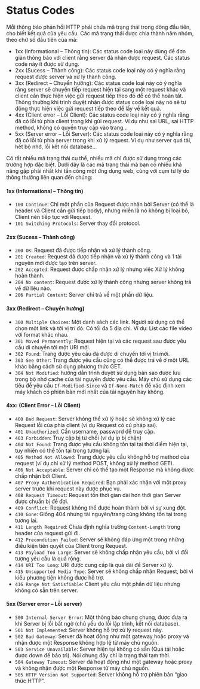 # Status Codes

Mỗi thông báo phản hồi HTTP phải chứa mã trạng thái trong dòng đầu tiên, cho biết kết quả của yêu cầu. Các mã trạng thái được chia thành năm nhóm, theo chữ số đầu tiên của mã:
- 1xx (Informational – Thông tin): Các status code loại này dùng để đơn giản thông báo với client rằng server đã nhận được request. Các status code này ít được sử dụng.
- 2xx (Sucess – Thành công): Các status code loại này có ý nghĩa rằng request được server và xử lý thành công.
- 3xx (Redirect – Chuyển hướng): Các status code loại này có ý nghĩa rằng server sẽ chuyển tiếp request hiện tại sang một request khác và client cần thực hiện việc gửi request tiếp theo đó để có thể hoàn tất. Thông thường khi trình duyệt nhận được status code loại này nó sẽ tự động thực hiện việc gửi request tiếp theo để lấy về kết quả.
- 4xx (Client error – Lỗi Client): Các status code loại này có ý nghĩa rằng đã có lỗi từ phía client trong khi gửi request. Ví dụ như sai URL, sai HTTP method, không có quyền truy cập vào trang…
- 5xx (Server error – Lỗi Server): Các status code loại này có ý nghĩa rằng đã có lỗi từ phía server trong khi xử lý request. Ví dụ như server quá tải, hết bộ nhớ, lỗi kết nối database…

Có rất nhiều mã trạng thái cụ thể, nhiều mã chỉ được sử dụng trong các trường hợp đặc biệt. Dưới đây là các mã trạng thái mà bạn có nhiều khả năng gặp phải nhất khi tấn công một ứng dụng web, cùng với cụm từ lý do thông thường liên quan đến chúng:
#### 1xx (Informational – Thông tin)

- `100 Continue`: Chỉ một phần của Request được nhận bởi Server (có thể là header và Client cần gửi tiếp body), nhưng miễn là nó không bị loại bỏ, Client nên tiếp tục với Request.
- `101 Switching Protocols`: Server thay đổi protocol.

#### 2xx (Sucess – Thành công)

- `200 OK`: Request đã được tiếp nhận và xử lý thành công.
- `201 Created`: Request đã được tiếp nhận và xử lý thành công và 1 tài nguyên mới được tạo trên server.
- `202 Accepted`: Request được chấp nhận xử lý nhưng việc Xử lý không hoàn thành.
- `204 No content`: Request được xử lý thành công nhưng server không trả về dữ liệu nào.
- `206 Partial Content`: Server chỉ trả về một phần dữ liệu.

#### 3xx (Redirect – Chuyển hướng)

- `300 Multiple Choices`: Một danh sách các link. Người sử dụng có thể chọn một link và tới vị trí đó. Có tối đa 5 địa chỉ. Ví dụ: List các file video với format khác nhau.
- `301 Moved Permanently`: Request hiện tại và các request sau được yêu cầu di chuyển tới một URI mới.
- `302 Found`: Trang được yêu cầu đã được di chuyển tới vị trí mới.
- `303 See Other`: Trang được yêu cầu cũng có thể được trả về ở một URL khác bằng cách sử dụng phương thức GET.
- `304 Not Modified`: hướng dẫn trình duyệt sử dụng bản sao được lưu trong bộ nhớ cache của tài nguyên được yêu cầu. Máy chủ sử dụng các tiêu đề yêu cầu `If-Modified-Since` và `If-None-Match` để xác định xem máy khách có phiên bản mới nhất của tài nguyên hay không.

#### 4xx: (Client Error – Lỗi Client)

- `400 Bad Request`: Server không thể xử lý hoặc sẽ không xử lý các Request lỗi của phía client (ví dụ Request có cú pháp sai).
- `401 Unauthorized`: Cần username, password để truy cập.
- `403 Forbidden`: Truy cập bị từ chối (ví dụ ip bị chặn)
- `404 Not Found`: Trang được yêu cầu không tồn tại tại thời điểm hiện tại, tuy nhiên có thể tồn tại trong tương lai.
- `405 Method Not Allowed`: Trang được yêu cầu không hỗ trợ method của request (ví dụ chỉ xử lý method POST, không xử lý method GET).
- `406 Not Acceptable`: Server chỉ có thể tạo một Response mà không được chấp nhận bởi Client.
- `407 Proxy Authentication Required`: Bạn phải xác nhận với một proxy server trước khi request này được phục vụ.
- `408 Request Timeout`: Request tốn thời gian dài hơn thời gian Server được chuẩn bị để đợi.
- `409 Conflict`: Request không thể được hoàn thành bởi vì sự xung đột.
- `410 Gone`: Giống 404 nhưng tài nguyên/trang cũng không tồn tại trong tương lai.
- `411 Length Required`: Chưa định nghĩa trường `Content-Length` trong header của request gửi đi.
- `412 Precondition Failed`: Server sẽ không đáp ứng một trong những điều kiện tiên quyết của Client trong Request.
- `413 Payload Too Large`: Server sẽ không chấp nhận yêu cầu, bởi vì đối tượng yêu cầu là quá rộng.
- `414 URI Too Long`: URI được cung cấp là quá dài để Server xử lý.
- `415 Unsupported Media Type`: Server sẽ không chấp nhận Request, bởi vì kiểu phương tiện không được hỗ trợ.
- `416 Range Not Satisfiable`: Client yêu cầu một phần dữ liệu nhưng không có sẵn trên server.

#### 5xx (Server error – Lỗi server)

- `500 Internal Server Error`: Một thông báo chung chung, được đưa ra khi Server bị lỗi bất ngờ (chủ yếu do lỗi lập trình, kết nối database).
- `501 Not Implemented`: Server không hỗ trợ xử lý request này.
- `502 Bad Gateway`: Server đã hoạt động như một gateway hoặc proxy và nhận được một Response không hợp lệ từ máy chủ nguồn.
- `503 Service Unavailable`: Server hiện tại không có sẵn (Quá tải hoặc được down để bảo trì). Nói chung đây chỉ là trạng thái tạm thời.
- `504 Gateway Timeout`: Server đã hoạt động như một gateway hoặc proxy và không nhận được một Response từ máy chủ nguồn.
- `505 HTTP Version Not Supported`: Server không hỗ trợ phiên bản “giao thức HTTP”.